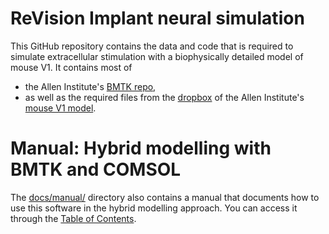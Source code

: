 # ReVision Implant neural simulation

This GitHub repository contains the data and code that is required to simulate extracellular stimulation with a biophysically detailed model of mouse V1. It contains most of 
- the Allen Institute's [BMTK repo](https://www.github.com/AllenInstitute/bmtk), 
- as well as the required files from the [dropbox](https://www.dropbox.com/sh/w5u31m3hq6u2x5m/AACpYpeWnm6s_qJDpmgrYgP7a?dl=0) of the Allen Institute's [mouse V1 model](https://portal.brain-map.org/explore/models/mv1-all-layers). 

# Manual: Hybrid modelling with BMTK and COMSOL

The [docs/manual/](docs/manual/) directory also contains a manual that documents how to use this software in the hybrid modelling approach. You can access it through the [Table of Contents](docs/manual/README.md).

